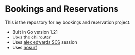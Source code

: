# Bookings and Reservations

This is the repository for my bookings and reservation project.

- Built in Go version 1.21
- Uses the [chi router](https://github.com/go-chi/chi)
- Uses [alex edwards SCS](https://github.com/alexedwards/scs/v2) session
- Uses [nosurf](https://github.com/justinas/nosurf)